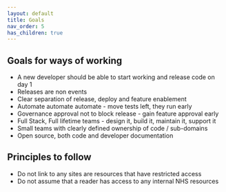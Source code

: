 ```yaml
---
layout: default
title: Goals
nav_order: 5
has_children: true
---
```


## Goals for ways of working

- A new developer should be able to start working and release code on day 1
- Releases are non events
- Clear separation of release, deploy and feature enablement
- Automate automate automate - move tests left, they run early
- Governance approval not to block release - gain feature approval early
- Full Stack, Full lifetime teams - design it, build it, maintain it, support it
- Small teams with clearly defined ownership of code / sub-domains
- Open source, both code and developer documentation

## Principles to follow

- Do not link to any sites are resources that have restricted access
- Do not assume that a reader has access to any internal NHS resources
